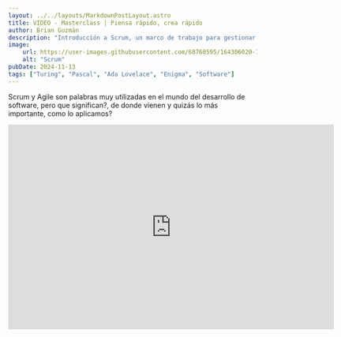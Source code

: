 ```yaml
---
layout: ../../layouts/MarkdownPostLayout.astro
title: VIDEO - Masterclass | Piensa rápido, crea rápido
author: Brian Guzmán
description: "Introducción a Scrum, un marco de trabajo para gestionar proyectos, especialmente en el desarrollo de software."
image:
    url: https://user-images.githubusercontent.com/68760595/164306020-120e8664-cb5b-459a-80a3-99e13b057b52.png
    alt: "Scrum"
pubDate: 2024-11-13
tags: ["Turing", "Pascal", "Ada Lovelace", "Enigma", "Software"]
---
```

Scrum y Agile son palabras muy utilizadas en el mundo del desarrollo de software, pero que significan?, de donde vienen y quizás lo más importante, como lo aplicamos?

<iframe width="660" height="415"  src="https://www.youtube-nocookie.com/embed/A4GwEybVxNQ?si=IoSaog8gwTE07R3q" title="YouTube video player" frameborder="0" allow="accelerometer; autoplay; clipboard-write; encrypted-media; gyroscope; picture-in-picture; web-share" referrerpolicy="strict-origin-when-cross-origin" allowfullscreen></iframe>